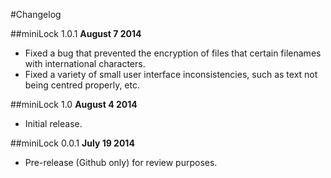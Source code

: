 #Changelog

##miniLock 1.0.1
**August 7 2014**

- Fixed a bug that prevented the encryption of files that certain filenames with international characters.
- Fixed a variety of small user interface inconsistencies, such as text not being centred properly, etc.

##miniLock 1.0
**August 4 2014**

- Initial release.

##miniLock 0.0.1
**July 19 2014**

- Pre-release (Github only) for review purposes.

